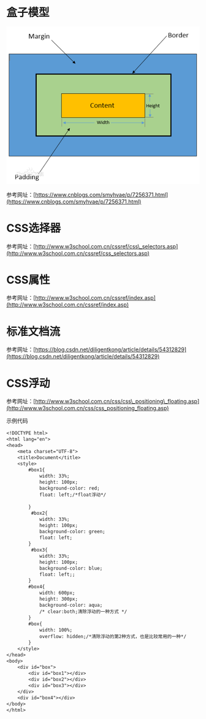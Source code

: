 # 盒子模型

![](/assets/盒子模型.png)

参考网址：[https://www.cnblogs.com/smyhvae/p/7256371.html](https://www.cnblogs.com/smyhvae/p/7256371.html)

# CSS选择器

参考网址：[http://www.w3school.com.cn/cssref/css\_selectors.asp](http://www.w3school.com.cn/cssref/css_selectors.asp)

# CSS属性

参考网址：[http://www.w3school.com.cn/cssref/index.asp](http://www.w3school.com.cn/cssref/index.asp)

# 标准文档流

参考网址：[https://blog.csdn.net/diligentkong/article/details/54312829](https://blog.csdn.net/diligentkong/article/details/54312829)

# CSS浮动

参考网址：[http://www.w3school.com.cn/css/css\_positioning\_floating.asp](http://www.w3school.com.cn/css/css_positioning_floating.asp)

示例代码

```
<!DOCTYPE html>
<html lang="en">
<head>
    <meta charset="UTF-8">   
    <title>Document</title>
    <style>
        #box1{
            width: 33%;
            height: 100px;
            background-color: red;
            float: left;/*float浮动*/
            
        }
         #box2{
            width: 33%;
            height: 100px;
            background-color: green;
            float: left;
        }
         #box3{
            width: 33%;
            height: 100px;
            background-color: blue;
            float: left;;
        }
        #box4{
            width: 600px;
            height: 300px;
            background-color: aqua;
            /* clear:both;清除浮动的一种方式 */
        }
        #box{
            width: 100%;
            overflow: hidden;/*清除浮动的第2种方式，也是比较常用的一种*/
        }
    </style>
</head>
<body>
    <div id="box">
        <div id="box1"></div>
        <div id="box2"></div>
        <div id="box3"></div>
    </div>
    <div id="box4"></div>
</body>
</html>
```



